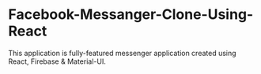 # Facebook-Messanger-Clone-Using-React
This application is fully-featured messenger application created using React, Firebase &amp; Material-UI.
